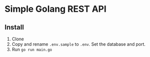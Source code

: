 # Simple Golang REST API

## Install

1. Clone
1. Copy and rename `.env.sample` to `.env`. Set the database and port.
1. Run `go run main.go`